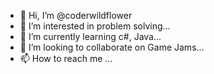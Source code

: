 - 👋 Hi, I’m @coderwildflower
- 👀 I’m interested in problem solving...
- 🌱 I’m currently learning c#, Java...
- 💞️ I’m looking to collaborate on Game Jams...
- 📫 How to reach me ...

<!---
coderwildflower/coderwildflower is a ✨ special ✨ repository because its `README.md` (this file) appears on your GitHub profile.
You can click the Preview link to take a look at your changes.
--->

